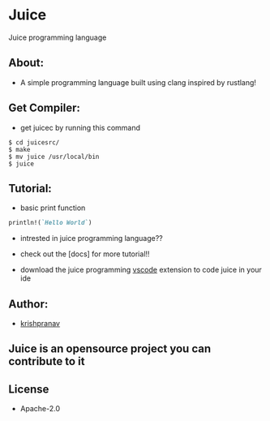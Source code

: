 # Juice
Juice programming language

## About:
- A simple programming language built using clang inspired by rustlang!

## Get Compiler:
- get juicec by running this command
```
$ cd juicesrc/
$ make
$ mv juice /usr/local/bin
$ juice
```

## Tutorial:
- basic print function
```ruby
println!(`Hello World`)
```

- intrested in juice programming language??
- check out the [docs] for more tutorial!!

- download the juice programming [vscode](https://marketplace.visualstudio.com/items?itemName=Juiceteam.juice&ssr=false#review-details) extension to code juice in your ide

## Author:
- [krishpranav](https://github.com/krishpranav)

## Juice is an opensource project you can contribute to it

## License
- Apache-2.0